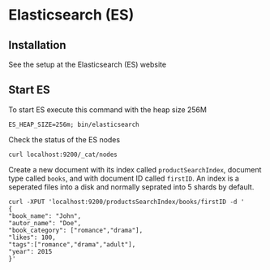 # Elasticsearch (ES)

## Installation
See the setup at the Elasticsearch (ES) website

## Start ES
To start ES execute this command with the heap size 256M
```
ES_HEAP_SIZE=256m; bin/elasticsearch
```
Check the status of the ES nodes

```
curl localhost:9200/_cat/nodes
```

Create a new document with its index called ```productSearchIndex```, 
document type called ```books```, and with document ID called ```firstID```.
An index is a seperated files into a disk and normally seprated into 5 shards by default.
```
curl -XPUT 'localhost:9200/productsSearchIndex/books/firstID -d '
{
"book_name": "John",
"autor_name": "Doe",
"book_category": ["romance","drama"],
"likes": 100,
"tags":["romance","drama","adult"],
"year": 2015
}'
```

